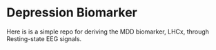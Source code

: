 # Depression Biomarker

Here is is a simple repo for deriving the MDD biomarker, LHCx, through Resting-state EEG signals.
